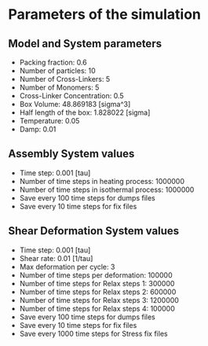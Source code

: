 # Parameters of the simulation


## Model and System parameters

- Packing fraction: 0.6
- Number of particles: 10
- Number of Cross-Linkers: 5
- Number of Monomers: 5
- Cross-Linker Concentration: 0.5
- Box Volume: 48.869183 [sigma^3]
- Half length of the box: 1.828022 [sigma]
- Temperature: 0.05
- Damp: 0.01

 ## Assembly System values 

- Time step: 0.001 [tau]
- Number of time steps in heating process: 1000000
- Number of time steps in isothermal process: 1000000
- Save every 100 time steps for dumps files
- Save every 10 time steps for fix files

 ## Shear Deformation System values 

- Time step: 0.001 [tau]
- Shear rate: 0.01 [1/tau]
- Max deformation per cycle: 3
- Number of time steps per deformation: 100000
- Number of time steps for Relax steps 1: 300000
- Number of time steps for Relax steps 2: 600000
- Number of time steps for Relax steps 3: 1200000
- Number of time steps for Relax steps 4: 100000
- Save every 100 time steps for dumps files
- Save every 10 time steps for fix files
- Save every 1000 time steps for Stress fix files

